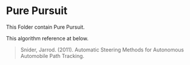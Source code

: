 # Pure Pursuit
This Folder contain Pure Pursuit.

This algorithm reference at below.
> Snider, Jarrod. (2011). Automatic Steering Methods for Autonomous Automobile Path Tracking. 